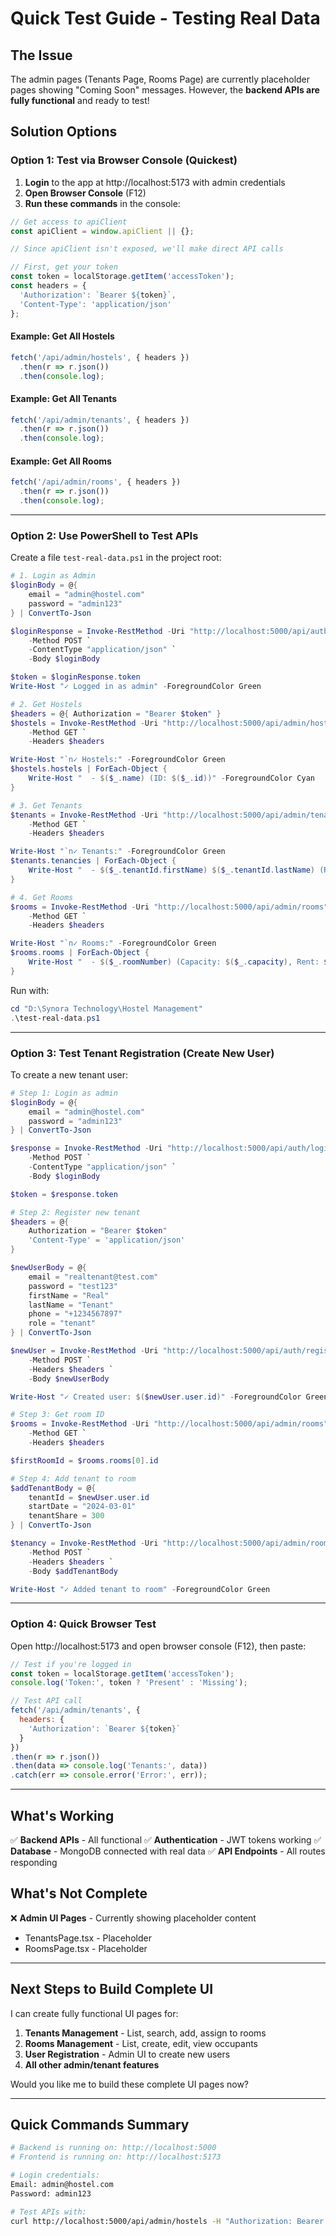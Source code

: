 # Quick Test Guide - Testing Real Data

## The Issue
The admin pages (Tenants Page, Rooms Page) are currently placeholder pages showing "Coming Soon" messages. However, the **backend APIs are fully functional** and ready to test!

## Solution Options

### Option 1: Test via Browser Console (Quickest)

1. **Login** to the app at http://localhost:5173 with admin credentials
2. **Open Browser Console** (F12)
3. **Run these commands** in the console:

```javascript
// Get access to apiClient
const apiClient = window.apiClient || {};

// Since apiClient isn't exposed, we'll make direct API calls

// First, get your token
const token = localStorage.getItem('accessToken');
const headers = {
  'Authorization': `Bearer ${token}`,
  'Content-Type': 'application/json'
};
```

#### Example: Get All Hostels
```javascript
fetch('/api/admin/hostels', { headers })
  .then(r => r.json())
  .then(console.log);
```

#### Example: Get All Tenants
```javascript
fetch('/api/admin/tenants', { headers })
  .then(r => r.json())
  .then(console.log);
```

#### Example: Get All Rooms
```javascript
fetch('/api/admin/rooms', { headers })
  .then(r => r.json())
  .then(console.log);
```

---

### Option 2: Use PowerShell to Test APIs

Create a file `test-real-data.ps1` in the project root:

```powershell
# 1. Login as Admin
$loginBody = @{
    email = "admin@hostel.com"
    password = "admin123"
} | ConvertTo-Json

$loginResponse = Invoke-RestMethod -Uri "http://localhost:5000/api/auth/login" `
    -Method POST `
    -ContentType "application/json" `
    -Body $loginBody

$token = $loginResponse.token
Write-Host "✓ Logged in as admin" -ForegroundColor Green

# 2. Get Hostels
$headers = @{ Authorization = "Bearer $token" }
$hostels = Invoke-RestMethod -Uri "http://localhost:5000/api/admin/hostels" `
    -Method GET `
    -Headers $headers

Write-Host "`n✓ Hostels:" -ForegroundColor Green
$hostels.hostels | ForEach-Object {
    Write-Host "  - $($_.name) (ID: $($_.id))" -ForegroundColor Cyan
}

# 3. Get Tenants
$tenants = Invoke-RestMethod -Uri "http://localhost:5000/api/admin/tenants" `
    -Method GET `
    -Headers $headers

Write-Host "`n✓ Tenants:" -ForegroundColor Green
$tenants.tenancies | ForEach-Object {
    Write-Host "  - $($_.tenantId.firstName) $($_.tenantId.lastName) (Room: $($_.roomId.roomNumber))" -ForegroundColor Cyan
}

# 4. Get Rooms
$rooms = Invoke-RestMethod -Uri "http://localhost:5000/api/admin/rooms" `
    -Method GET `
    -Headers $headers

Write-Host "`n✓ Rooms:" -ForegroundColor Green
$rooms.rooms | ForEach-Object {
    Write-Host "  - $($_.roomNumber) (Capacity: $($_.capacity), Rent: $$($_.rentAmount))" -ForegroundColor Cyan
}
```

Run with:
```powershell
cd "D:\Synora Technology\Hostel Management"
.\test-real-data.ps1
```

---

### Option 3: Test Tenant Registration (Create New User)

To create a new tenant user:

```powershell
# Step 1: Login as admin
$loginBody = @{
    email = "admin@hostel.com"
    password = "admin123"
} | ConvertTo-Json

$response = Invoke-RestMethod -Uri "http://localhost:5000/api/auth/login" `
    -Method POST `
    -ContentType "application/json" `
    -Body $loginBody

$token = $response.token

# Step 2: Register new tenant
$headers = @{
    Authorization = "Bearer $token"
    'Content-Type' = 'application/json'
}

$newUserBody = @{
    email = "realtenant@test.com"
    password = "test123"
    firstName = "Real"
    lastName = "Tenant"
    phone = "+1234567897"
    role = "tenant"
} | ConvertTo-Json

$newUser = Invoke-RestMethod -Uri "http://localhost:5000/api/auth/register" `
    -Method POST `
    -Headers $headers `
    -Body $newUserBody

Write-Host "✓ Created user: $($newUser.user.id)" -ForegroundColor Green

# Step 3: Get room ID
$rooms = Invoke-RestMethod -Uri "http://localhost:5000/api/admin/rooms" `
    -Method GET `
    -Headers $headers

$firstRoomId = $rooms.rooms[0].id

# Step 4: Add tenant to room
$addTenantBody = @{
    tenantId = $newUser.user.id
    startDate = "2024-03-01"
    tenantShare = 300
} | ConvertTo-Json

$tenancy = Invoke-RestMethod -Uri "http://localhost:5000/api/admin/rooms/$firstRoomId/tenants" `
    -Method POST `
    -Headers $headers `
    -Body $addTenantBody

Write-Host "✓ Added tenant to room" -ForegroundColor Green
```

---

### Option 4: Quick Browser Test

Open http://localhost:5173 and open browser console (F12), then paste:

```javascript
// Test if you're logged in
const token = localStorage.getItem('accessToken');
console.log('Token:', token ? 'Present' : 'Missing');

// Test API call
fetch('/api/admin/tenants', {
  headers: {
    'Authorization': `Bearer ${token}`
  }
})
.then(r => r.json())
.then(data => console.log('Tenants:', data))
.catch(err => console.error('Error:', err));
```

---

## What's Working

✅ **Backend APIs** - All functional
✅ **Authentication** - JWT tokens working
✅ **Database** - MongoDB connected with real data
✅ **API Endpoints** - All routes responding

## What's Not Complete

❌ **Admin UI Pages** - Currently showing placeholder content
- TenantsPage.tsx - Placeholder
- RoomsPage.tsx - Placeholder

---

## Next Steps to Build Complete UI

I can create fully functional UI pages for:
1. **Tenants Management** - List, search, add, assign to rooms
2. **Rooms Management** - List, create, edit, view occupants
3. **User Registration** - Admin UI to create new users
4. **All other admin/tenant features**

Would you like me to build these complete UI pages now?

---

## Quick Commands Summary

```bash
# Backend is running on: http://localhost:5000
# Frontend is running on: http://localhost:5173

# Login credentials:
Email: admin@hostel.com
Password: admin123

# Test APIs with:
curl http://localhost:5000/api/admin/hostels -H "Authorization: Bearer YOUR_TOKEN"
```

